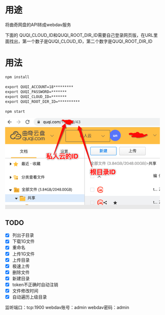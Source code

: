 # 用途
将曲奇网盘的API转成webdav服务

下面的 QUQI_CLOUD_ID和QUQI_ROOT_DIR_ID需要自己登录网页版，在URL里面找出，第一个数子是QUQI_CLOUD_ID，第二个数字是QUQI_ROOT_DIR_ID

# 用法
```
npm install

export QUQI_ACCOUNT=18*********
export QUQI_PASSWORD=*******
export QUQI_CLOUD_ID=*******
export QUQI_ROOT_DIR_ID=**********

npm start

```
![获取ID的方式](id.png)

## TODO
- [x] 列出子目录
- [x] 下载1G文件
- [x] 重命名
- [x] 上传1G文件
- [x] 上传目录
- [x] 极速上传
- [x] 删除文件
- [x] 新建目录
- [x] token不正确时自动注销
- [x] 文件修改时间
- [x] 自动遍历上级目录

监听端口：tcp:1900
webdav账号：admin
webdav密码：admin
